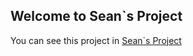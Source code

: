## Welcome to Sean`s Project

You can see this project in [Sean`s Project](https://github.com/shuyuanzz/shuyuanzz.github.io/edit/master/README.md)

